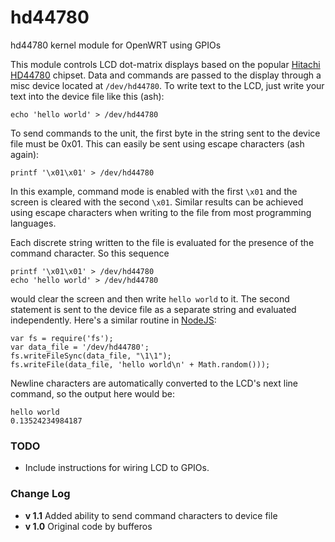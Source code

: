 hd44780
=======

hd44780 kernel module for OpenWRT using GPIOs

This module controls LCD dot-matrix displays based on the popular [Hitachi
HD44780](http://en.wikipedia.org/wiki/Hitachi_HD44780_LCD_controller) chipset. Data and commands are passed to the display through a misc device located at `/dev/hd44780`. To write text to the LCD, just write your text into the device file like this (ash):

    echo 'hello world' > /dev/hd44780

To send commands to the unit, the first byte in the string sent to the device file must be 0x01. This can easily be sent using escape characters (ash again):

    printf '\x01\x01' > /dev/hd44780

In this example, command mode is enabled with the first `\x01` and the screen is cleared with the second `\x01`. Similar results can be achieved using escape characters when writing to the file from most programming languages.

Each discrete string written to the file is evaluated for the presence of the command character. So this sequence

    printf '\x01\x01' > /dev/hd44780
    echo 'hello world' > /dev/hd44780

would clear the screen and then write `hello world` to it. The second statement is sent to the device file as a separate string and evaluated independently. Here's a similar routine in [NodeJS](http://nodejs.org/):

    var fs = require('fs');
    var data_file = '/dev/hd44780';
    fs.writeFileSync(data_file, "\1\1");
    fs.writeFile(data_file, 'hello world\n' + Math.random()));

Newline characters are automatically converted to the LCD's next line command, so the output here would be:

    hello world
    0.13524234984187

### TODO ###
* Include instructions for wiring LCD to GPIOs.


### Change Log ###
* **v 1.1** Added ability to send command characters to device file
* **v 1.0** Original code by bufferos
